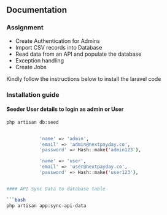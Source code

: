 ## Documentation

### Assignment

- Create Authentication for Admins
- Import CSV records into Database
- Read data from an API and populate the database
- Exception handling
- Create Jobs

Kindly follow the instructions below to install the laravel code

### Installation guide

#### Seeder User details to login as admin or User

```bash
php artisan db:seed


            'name' => 'admin',
            'email' => 'admin@nextpayday.co',
            'password' => Hash::make('admin123'),

            'name' => 'user',
            'email' => 'user@nextpayday.co',
            'password' => Hash::make('user123'),


#### API Sync Data to database table

```bash
php artisan app:sync-api-data 
